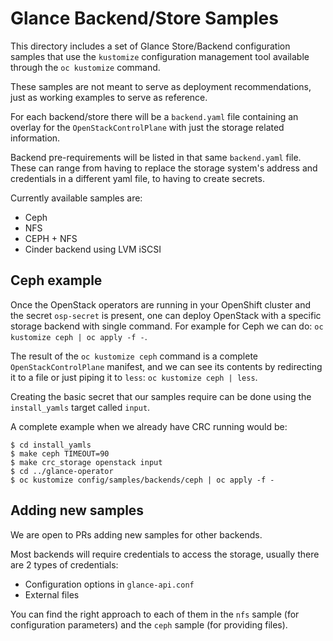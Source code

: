 # Glance Backend/Store Samples

This directory includes a set of Glance Store/Backend configuration samples
that use the `kustomize` configuration management tool available through the `oc
kustomize` command.

These samples are not meant to serve as deployment recommendations, just as
working examples to serve as reference.

For each backend/store there will be a `backend.yaml` file containing an
overlay for the `OpenStackControlPlane` with just the storage related
information.

Backend pre-requirements will be listed in that same `backend.yaml` file.
These can range from having to replace the storage system's address and
credentials in a different yaml file, to having to create secrets.

Currently available samples are:

- Ceph
- NFS
- CEPH + NFS
- Cinder backend using LVM iSCSI

## Ceph example

Once the OpenStack operators are running in your OpenShift cluster and
the secret `osp-secret` is present, one can deploy OpenStack with a
specific storage backend with single command.  For example for Ceph we can do:
`oc kustomize ceph | oc apply -f -`.

The result of the `oc kustomize ceph` command is a complete
`OpenStackControlPlane` manifest, and we can see its contents by redirecting it
to a file or just piping it to `less`: `oc kustomize ceph | less`.

Creating the basic secret that our samples require can be done using the
`install_yamls` target called `input`.

A complete example when we already have CRC running would be:

```
$ cd install_yamls
$ make ceph TIMEOUT=90
$ make crc_storage openstack input
$ cd ../glance-operator
$ oc kustomize config/samples/backends/ceph | oc apply -f -
```

## Adding new samples

We are open to PRs adding new samples for other backends.

Most backends will require credentials to access the storage, usually there are
2 types of credentials:

- Configuration options in `glance-api.conf`
- External files

You can find the right approach to each of them in the `nfs` sample (for
configuration parameters) and the `ceph` sample (for providing files).
